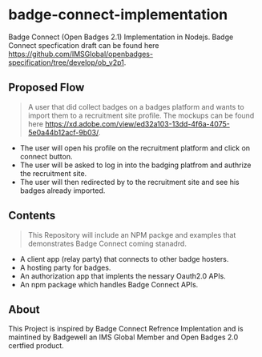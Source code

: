 # badge-connect-implementation
Badge Connect (Open Badges 2.1) Implementation in Nodejs. Badge Connect specfication draft can be found here https://github.com/IMSGlobal/openbadges-specification/tree/develop/ob_v2p1.

## Proposed Flow
> A user that did collect badges on a badges platform and wants to import them to a recruitment site profile. The mockups can be found here https://xd.adobe.com/view/ed32a103-13dd-4f6a-4075-5e0a44b12acf-9b03/.
- The user will open his profile on the recruitment platform  and click on connect button.
- The user will be asked to log in into the badging platfrom and authrize the recruitment site.
- The user will then redirected by to the recruitment site and see his badges already imported.


## Contents
> This Repository will include an NPM packge and examples that demonstrates Badge Connect coming stanadrd.
- A client app (relay party) that connects to other badge hosters.
- A hosting party for badges.
- An authorization app that implents the nessary Oauth2.0 APIs.
- An npm package which handles Badge Connect APIs. 


## About 
 This Project is inspired by Badge Connect Refrence Implentation and is maintined by Badgewell an IMS Global Member and Open Badges 2.0 certfied product.
